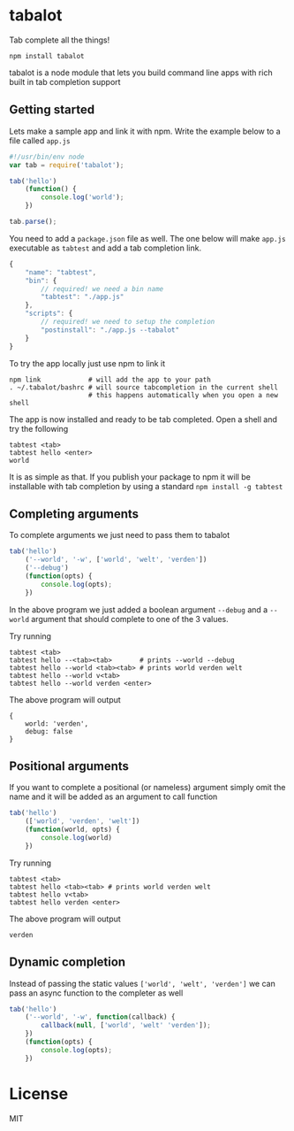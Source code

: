 # tabalot

Tab complete all the things!

	npm install tabalot

tabalot is a node module that lets you build command line apps with
rich built in tab completion support

## Getting started

Lets make a sample app and link it with npm.
Write the example below to a file called `app.js`

``` js
#!/usr/bin/env node
var tab = require('tabalot');

tab('hello')
	(function() {
		console.log('world');
	})

tab.parse();
```

You need to add a `package.json` file as well.
The one below will make `app.js` executable as `tabtest`
and add a tab completion link.

``` js
{
	"name": "tabtest",
	"bin": {
		// required! we need a bin name
		"tabtest": "./app.js"
	},
	"scripts": {
		// required! we need to setup the completion
		"postinstall": "./app.js --tabalot"
	}
}
```

To try the app locally just use npm to link it

	npm link            # will add the app to your path
	. ~/.tabalot/bashrc # will source tabcompletion in the current shell
	                    # this happens automatically when you open a new shell

The app is now installed and ready to be tab completed.
Open a shell and try the following

	tabtest <tab>
	tabtest hello <enter>
	world

It is as simple as that. If you publish your package to npm it will be installable
with tab completion by using a standard `npm install -g tabtest`

## Completing arguments

To complete arguments we just need to pass them to tabalot

``` js
tab('hello')
	('--world', '-w', ['world', 'welt', 'verden'])
	('--debug')
	(function(opts) {
		console.log(opts);
	})
```

In the above program we just added a boolean argument `--debug`
and a `--world` argument that should complete to one of the 3 values.

Try running

	tabtest <tab>
	tabtest hello --<tab><tab>       # prints --world --debug
	tabtest hello --world <tab><tab> # prints world verden welt
	tabtest hello --world v<tab>
	tabtest hello --world verden <enter>

The above program will output

	{
		world: 'verden',
		debug: false
	}

## Positional arguments

If you want to complete a positional (or nameless) argument
simply omit the name and it will be added as an argument to call function

``` js
tab('hello')
	(['world', 'verden', 'welt'])
	(function(world, opts) {
		console.log(world)
	})
```

Try running

	tabtest <tab>
	tabtest hello <tab><tab> # prints world verden welt
	tabtest hello v<tab>
	tabtest hello verden <enter>

The above program will output

	verden

## Dynamic completion

Instead of passing the static values `['world', 'welt', 'verden']` we can
pass an async function to the completer as well

``` js
tab('hello')
	('--world', '-w', function(callback) {
		callback(null, ['world', 'welt' 'verden']);
	})
	(function(opts) {
		console.log(opts);
	})
```

# License

MIT